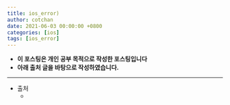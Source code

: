 ```yaml
---
title: ios_error)
author: cotchan
date: 2021-06-03 00:00:00 +0800
categories: [ios]
tags: [ios_error]   
---
```


+ **이 포스팅은 개인 공부 목적으로 작성한 포스팅입니다**
+ **아래 출처 글을 바탕으로 작성하였습니다.**

---

+ 출처
  + []()
